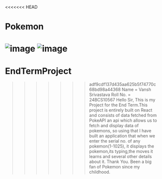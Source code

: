 <<<<<<< HEAD
# Pokemon
![image](https://github.com/user-attachments/assets/cb55bb52-3e8a-4f58-91d3-6a8f3334e1d6)
![image](https://github.com/user-attachments/assets/cf64f611-486c-4726-a724-ae0aeeb663f3)
=======
# EndTermProject
>>>>>>> adf9cdf137d435aa625b5f74770c68bd98a44368
Name = Vansh Srivastava
Roll No. = 24BCS10567
Hello Sir,
This is my Project for the End Term.This project is entirely built on React and consists of data fetched from PokeAPI an api which allows us to fetch and display data of pokemons, so using that I have built an application that when we enter the serial no. of any pokemon(1-1025), it displays the pokemon,its typing,the moves it learns and several other details about it.
Thank You.
>>>>>>> Been a big fan of Pokemon since my childhood.
